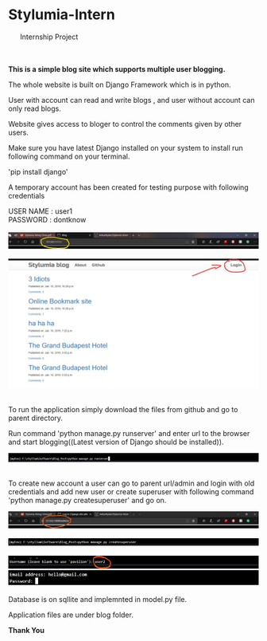 # Stylumia-Intern <br/> 
<ul> Internship Project </ul><br/><br/>
<b> This is a simple blog site which supports multiple user blogging. </b><br/>

The whole website is built on Django Framework which is in python.<br/>

User with account can read and write blogs , and user without account can only read blogs.<br/>

Website gives access to bloger to control the comments given by other users.<br/>

Make sure you have latest Django installed on your system to install run following command on your terminal.<br/>

'pip install django' <br/>

A temporary account has been created for testing purpose with following credentials <br/>

USER NAME : user1 <br/>
PASSWORD :	dontknow <br/> </br>
![alt text](https://github.com/AnkurRyder/Stylumia-Intern/blob/master/IMG/Site%20link.jpg)<br/> <br/>
![alt text](https://github.com/AnkurRyder/Stylumia-Intern/blob/master/IMG/Login.jpg)<br/> <br/>

To run the application simply download the files from github and go to parent directory.<br/>

Run command 'python manage.py runserver' and enter url to the browser and start blogging((Latest version of Django should be installed)).

![alt text](https://github.com/AnkurRyder/Stylumia-Intern/blob/master/IMG/run%20server.jpg)<br/> <br/>

To create new account a user can go to parent url/admin and login with old credentials and add new user or create superuser with following command 'python manage.py createsuperuser' and go on. <br/>

![alt text](https://github.com/AnkurRyder/Stylumia-Intern/blob/master/IMG/admin%20file.jpg)<br/> <br/>
![alt text](https://github.com/AnkurRyder/Stylumia-Intern/blob/master/IMG/new%20user.jpg)<br/><br/>
![alt text](https://github.com/AnkurRyder/Stylumia-Intern/blob/master/IMG/new%20user%20name.jpg)<br/>
![alt text](https://github.com/AnkurRyder/Stylumia-Intern/blob/master/IMG/address.jpg)<br/> <br/>
Database is on sqllite and implemnted in model.py file. <br/>

Application files are under blog folder. <br/>

<b> Thank You</b>
